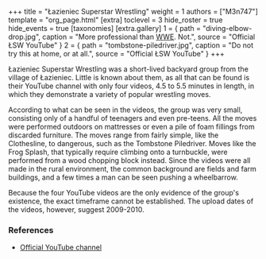 +++
title = "Łazieniec Superstar Wrestling"
weight = 1
authors = ["M3n747"]
template = "org_page.html"
[extra]
toclevel = 3
hide_roster = true
hide_events = true
[taxonomies]
[extra.gallery]
1 = { path = "diving-elbow-drop.jpg", caption = "More professional than [WWE](@/o/wwe.md). Not.", source = "Official ŁSW YouTube" }
2 = { path = "tombstone-piledriver.jpg", caption = "Do not try this at home, or at all.", source = "Official ŁSW YouTube" }
+++

Łazieniec Superstar Wrestling was a short-lived backyard group from the village of Łazieniec. Little is known about them, as all that can be found is their YouTube channel with only four videos, 4.5 to 5.5 minutes in length, in which they demonstrate a variety of popular wrestling moves.

According to what can be seen in the videos, the group was very small, consisting only of a handful of teenagers and even pre-teens. All the moves were performed outdoors on mattresses or even a pile of foam fillings from discarded furniture. The moves range from fairly simple, like the Clothesline, to dangerous, such as the Tombstone Piledriver. Moves like the Frog Splash, that typically require climbing onto a turnbuckle, were performed from a wood chopping block instead. Since the videos were all made in the rural environment, the common background are fields and farm buildings, and a few times a man can be seen pushing a wheelbarrow.

Because the four YouTube videos are the only evidence of the group's existence, the exact timeframe cannot be established. The upload dates of the videos, however, suggest 2009-2010.

### References

* [Official YouTube channel](https://www.youtube.com/@1SuperStarWrestling1/videos)
